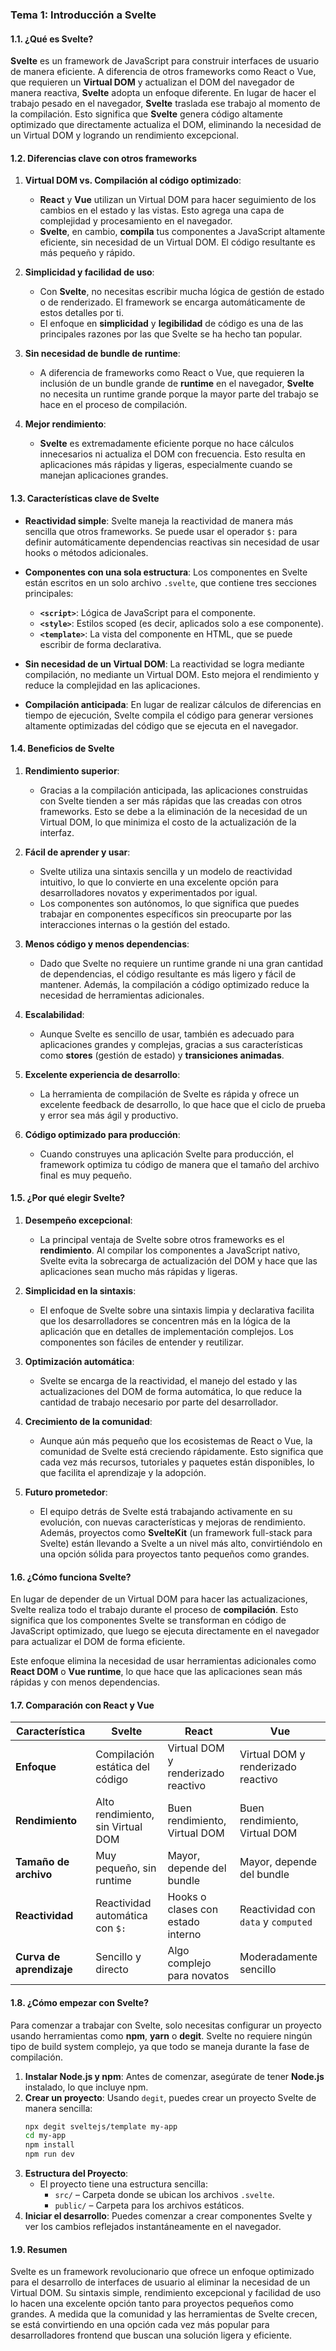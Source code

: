 ### **Tema 1: Introducción a Svelte**

#### **1.1. ¿Qué es Svelte?**

**Svelte** es un framework de JavaScript para construir interfaces de usuario de manera eficiente. A diferencia de otros frameworks como React o Vue, que requieren un **Virtual DOM** y actualizan el DOM del navegador de manera reactiva, **Svelte** adopta un enfoque diferente. En lugar de hacer el trabajo pesado en el navegador, **Svelte** traslada ese trabajo al momento de la compilación. Esto significa que **Svelte** genera código altamente optimizado que directamente actualiza el DOM, eliminando la necesidad de un Virtual DOM y logrando un rendimiento excepcional.

#### **1.2. Diferencias clave con otros frameworks**

1. **Virtual DOM vs. Compilación al código optimizado**:
   - **React** y **Vue** utilizan un Virtual DOM para hacer seguimiento de los cambios en el estado y las vistas. Esto agrega una capa de complejidad y procesamiento en el navegador.
   - **Svelte**, en cambio, **compila** tus componentes a JavaScript altamente eficiente, sin necesidad de un Virtual DOM. El código resultante es más pequeño y rápido.

2. **Simplicidad y facilidad de uso**:
   - Con **Svelte**, no necesitas escribir mucha lógica de gestión de estado o de renderizado. El framework se encarga automáticamente de estos detalles por ti.
   - El enfoque en **simplicidad** y **legibilidad** de código es una de las principales razones por las que Svelte se ha hecho tan popular.

3. **Sin necesidad de bundle de runtime**:
   - A diferencia de frameworks como React o Vue, que requieren la inclusión de un bundle grande de **runtime** en el navegador, **Svelte** no necesita un runtime grande porque la mayor parte del trabajo se hace en el proceso de compilación.

4. **Mejor rendimiento**:
   - **Svelte** es extremadamente eficiente porque no hace cálculos innecesarios ni actualiza el DOM con frecuencia. Esto resulta en aplicaciones más rápidas y ligeras, especialmente cuando se manejan aplicaciones grandes.

#### **1.3. Características clave de Svelte**

- **Reactividad simple**: Svelte maneja la reactividad de manera más sencilla que otros frameworks. Se puede usar el operador `$:` para definir automáticamente dependencias reactivas sin necesidad de usar hooks o métodos adicionales.
  
- **Componentes con una sola estructura**: Los componentes en Svelte están escritos en un solo archivo `.svelte`, que contiene tres secciones principales:
  - **`<script>`**: Lógica de JavaScript para el componente.
  - **`<style>`**: Estilos scoped (es decir, aplicados solo a ese componente).
  - **`<template>`**: La vista del componente en HTML, que se puede escribir de forma declarativa.

- **Sin necesidad de un Virtual DOM**: La reactividad se logra mediante compilación, no mediante un Virtual DOM. Esto mejora el rendimiento y reduce la complejidad en las aplicaciones.

- **Compilación anticipada**: En lugar de realizar cálculos de diferencias en tiempo de ejecución, Svelte compila el código para generar versiones altamente optimizadas del código que se ejecuta en el navegador.

#### **1.4. Beneficios de Svelte**

1. **Rendimiento superior**:
   - Gracias a la compilación anticipada, las aplicaciones construidas con Svelte tienden a ser más rápidas que las creadas con otros frameworks. Esto se debe a la eliminación de la necesidad de un Virtual DOM, lo que minimiza el costo de la actualización de la interfaz.

2. **Fácil de aprender y usar**:
   - Svelte utiliza una sintaxis sencilla y un modelo de reactividad intuitivo, lo que lo convierte en una excelente opción para desarrolladores novatos y experimentados por igual.
   - Los componentes son autónomos, lo que significa que puedes trabajar en componentes específicos sin preocuparte por las interacciones internas o la gestión del estado.

3. **Menos código y menos dependencias**:
   - Dado que Svelte no requiere un runtime grande ni una gran cantidad de dependencias, el código resultante es más ligero y fácil de mantener. Además, la compilación a código optimizado reduce la necesidad de herramientas adicionales.

4. **Escalabilidad**:
   - Aunque Svelte es sencillo de usar, también es adecuado para aplicaciones grandes y complejas, gracias a sus características como **stores** (gestión de estado) y **transiciones animadas**.
   
5. **Excelente experiencia de desarrollo**:
   - La herramienta de compilación de Svelte es rápida y ofrece un excelente feedback de desarrollo, lo que hace que el ciclo de prueba y error sea más ágil y productivo.

6. **Código optimizado para producción**:
   - Cuando construyes una aplicación Svelte para producción, el framework optimiza tu código de manera que el tamaño del archivo final es muy pequeño.

#### **1.5. ¿Por qué elegir Svelte?**

1. **Desempeño excepcional**:
   - La principal ventaja de Svelte sobre otros frameworks es el **rendimiento**. Al compilar los componentes a JavaScript nativo, Svelte evita la sobrecarga de actualización del DOM y hace que las aplicaciones sean mucho más rápidas y ligeras.

2. **Simplicidad en la sintaxis**:
   - El enfoque de Svelte sobre una sintaxis limpia y declarativa facilita que los desarrolladores se concentren más en la lógica de la aplicación que en detalles de implementación complejos. Los componentes son fáciles de entender y reutilizar.

3. **Optimización automática**:
   - Svelte se encarga de la reactividad, el manejo del estado y las actualizaciones del DOM de forma automática, lo que reduce la cantidad de trabajo necesario por parte del desarrollador.

4. **Crecimiento de la comunidad**:
   - Aunque aún más pequeño que los ecosistemas de React o Vue, la comunidad de Svelte está creciendo rápidamente. Esto significa que cada vez más recursos, tutoriales y paquetes están disponibles, lo que facilita el aprendizaje y la adopción.

5. **Futuro prometedor**:
   - El equipo detrás de Svelte está trabajando activamente en su evolución, con nuevas características y mejoras de rendimiento. Además, proyectos como **SvelteKit** (un framework full-stack para Svelte) están llevando a Svelte a un nivel más alto, convirtiéndolo en una opción sólida para proyectos tanto pequeños como grandes.

#### **1.6. ¿Cómo funciona Svelte?**

En lugar de depender de un Virtual DOM para hacer las actualizaciones, Svelte realiza todo el trabajo durante el proceso de **compilación**. Esto significa que los componentes Svelte se transforman en código de JavaScript optimizado, que luego se ejecuta directamente en el navegador para actualizar el DOM de forma eficiente.

Este enfoque elimina la necesidad de usar herramientas adicionales como **React DOM** o **Vue runtime**, lo que hace que las aplicaciones sean más rápidas y con menos dependencias.

#### **1.7. Comparación con React y Vue**

| Característica           | **Svelte**                          | **React**                          | **Vue**                            |
|--------------------------|-------------------------------------|------------------------------------|------------------------------------|
| **Enfoque**              | Compilación estática del código    | Virtual DOM y renderizado reactivo | Virtual DOM y renderizado reactivo |
| **Rendimiento**          | Alto rendimiento, sin Virtual DOM  | Buen rendimiento, Virtual DOM      | Buen rendimiento, Virtual DOM      |
| **Tamaño de archivo**    | Muy pequeño, sin runtime           | Mayor, depende del bundle          | Mayor, depende del bundle          |
| **Reactividad**          | Reactividad automática con `$:`   | Hooks o clases con estado interno  | Reactividad con `data` y `computed`|
| **Curva de aprendizaje** | Sencillo y directo                 | Algo complejo para novatos         | Moderadamente sencillo            |

#### **1.8. ¿Cómo empezar con Svelte?**

Para comenzar a trabajar con Svelte, solo necesitas configurar un proyecto usando herramientas como **npm**, **yarn** o **degit**. Svelte no requiere ningún tipo de build system complejo, ya que todo se maneja durante la fase de compilación.

1. **Instalar Node.js y npm**: Antes de comenzar, asegúrate de tener **Node.js** instalado, lo que incluye npm.
2. **Crear un proyecto**: Usando `degit`, puedes crear un proyecto Svelte de manera sencilla:
   ```bash
   npx degit sveltejs/template my-app
   cd my-app
   npm install
   npm run dev
   ```
3. **Estructura del Proyecto**:
   - El proyecto tiene una estructura sencilla:
     - `src/` – Carpeta donde se ubican los archivos `.svelte`.
     - `public/` – Carpeta para los archivos estáticos.
4. **Iniciar el desarrollo**: Puedes comenzar a crear componentes Svelte y ver los cambios reflejados instantáneamente en el navegador.

#### **1.9. Resumen**

Svelte es un framework revolucionario que ofrece un enfoque optimizado para el desarrollo de interfaces de usuario al eliminar la necesidad de un Virtual DOM. Su sintaxis simple, rendimiento excepcional y facilidad de uso lo hacen una excelente opción tanto para proyectos pequeños como grandes. A medida que la comunidad y las herramientas de Svelte crecen, se está convirtiendo en una opción cada vez más popular para desarrolladores frontend que buscan una solución ligera y eficiente.

